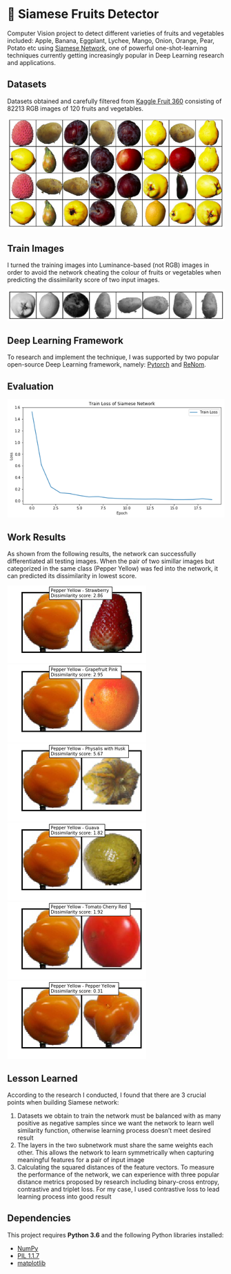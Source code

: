 # :apple: Siamese Fruits Detector

Computer Vision project to detect different varieties of fruits and vegetables included: Apple, Banana, Eggplant, Lychee, Mango, Onion, Orange, Pear, Potato etc using [Siamese Network](https://www.cs.cmu.edu/~rsalakhu/papers/oneshot1.pdf), one of powerful one-shot-learning techniques currently getting increasingly popular in Deep Learning research and applications.

## Datasets

Datasets obtained and carefully filtered from [Kaggle Fruit 360](https://www.kaggle.com/moltean/fruits) consisting of 82213 RGB images of 120 fruits and vegetables.

![](./images/datasets_images.png)

## Train Images

I turned the training images into Luminance-based (not RGB) images in order to avoid the network cheating the colour of fruits or vegetables when predicting the dissimilarity score of two input images.

![](./images/training_images.png)

## Deep Learning Framework

To research and implement the technique, I was supported by two popular open-source Deep Learning framework, namely: [Pytorch](https://pytorch.org/) and [ReNom](https://renom.jp).

## Evaluation

![](./images/final_train_loss.png)

## Work Results

As shown from the following results, the network can successfully differentiated all testing images. When the pair of two simillar images but categorized in the same class (Pepper Yellow) was fed into the network, it can predicted its dissimilarity in lowest score.

![](./images/result1.png)
![](./images/result2.png)
![](./images/result3.png)
![](./images/result4.png)
![](./images/result5.png)
![](./images/result6.png)

## Lesson Learned
According to the research I conducted, I found that there are 3 crucial points when building Siamese network:

1. Datasets we obtain to train the network must be balanced with as many positive as negative samples since we want the network to learn well similarity function, otherwise learning process doesn’t meet desired result
2. The layers in the two subnetwork must share the same weights each other. This allows the network to learn symmetrically when capturing meaningful features for a pair of input image
3. Calculating the squared distances of the feature vectors. To measure the performance of the network, we can experience with three popular distance metrics proposed by research including binary-cross entropy, contrastive and triplet loss. For my case, I used contrastive loss to lead learning process into good result

## Dependencies

This project requires **Python 3.6** and the following Python libraries installed:

* [NumPy](http://www.numpy.org/)
* [PIL 1.1.7](https://pillow.readthedocs.io/)
* [matplotlib](http://matplotlib.org/)
